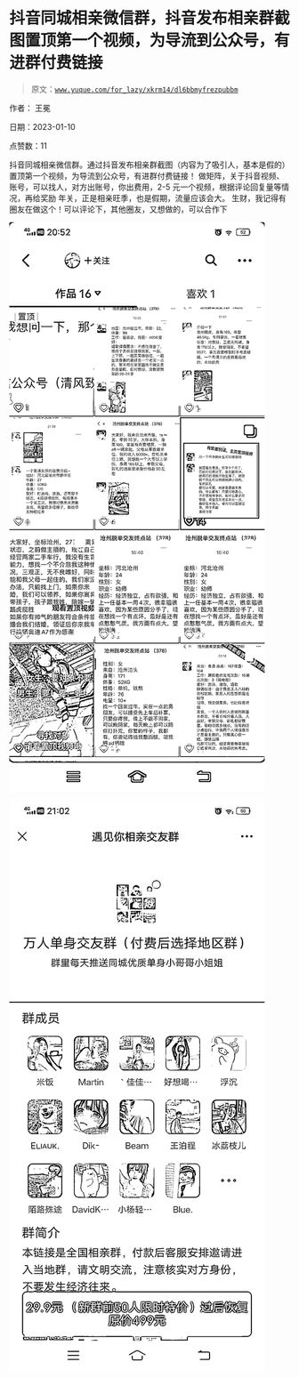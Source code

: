 # 抖音同城相亲微信群，抖音发布相亲群截图置顶第一个视频，为导流到公众号，有进群付费链接

> 原文：[`www.yuque.com/for_lazy/xkrm14/dl6bbmyfrezpubbm`](https://www.yuque.com/for_lazy/xkrm14/dl6bbmyfrezpubbm)

作者： 王冕 

日期：2023-01-10 

点赞数：11 

抖音同城相亲微信群。通过抖音发布相亲群截图（内容为了吸引人，基本是假的）置顶第一个视频，为导流到公众号，有进群付费链接！ 做矩阵，关于抖音视频、账号，可以找人，对方出账号，你出费用，2-5 元一个视频，根据评论回复量等情况，再给奖励 年关，正是相亲旺季，也是假期，流量应该会大。 生财，我记得有圈友在做这个！可以评论下，其他圈友，又想做的，可以合作下 

![](img/6ca4c1a45d81dc1a6d1034e6e6b05151.png) 

![](img/ffef6d6af3721c7b8be8a378107eae21.png) 

